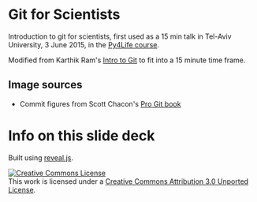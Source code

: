 # Git for Scientists

Introduction to git for scientists, first used as a 15 min talk in Tel-Aviv University, 3 June 2015, in the [Py4Life course](https://py4life.github.io/TAU2015).

Modified from Karthik Ram's [Intro to Git](http://karthik.github.io/git_intro) to fit into a 15 minute time frame.

## Image sources

* Commit figures from Scott Chacon's [Pro Git book](http://git-scm.com/book)

# Info on this slide deck

Built using [reveal.js](https://github.com/hakimel/reveal.js).

<a rel="license" href="http://creativecommons.org/licenses/by/3.0/"><img alt="Creative Commons License" style="border-width:0" src="http://i.creativecommons.org/l/by/3.0/88x31.png" /></a>
<br />This work is licensed under a <a rel="license" href="http://creativecommons.org/licenses/by/3.0/">Creative Commons Attribution 3.0 Unported License</a>.
